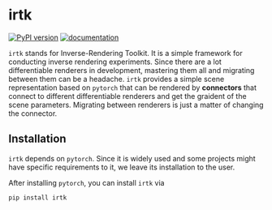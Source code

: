 # irtk
[![PyPI version](https://badge.fury.io/py/irtk.svg)](https://badge.fury.io/py/irtk)
[![documentation](https://github.com/uci-rendering/inv-render-toolkit/actions/workflows/documentation.yml/badge.svg)](https://github.com/uci-rendering/inv-render-toolkit/actions/workflows/documentation.yml)

`irtk` stands for Inverse-Rendering Toolkit. It is a simple framework for conducting inverse rendering experiments. Since there are a lot differentiable renderers in development, mastering them all and migrating between them can be a headache. `irtk` provides a simple scene representation based on `pytorch` that can be rendered by **connectors** that connect to different differentiable renderers and get the graident of the scene parameters. Migrating between renderers is just a matter of changing the connector. 

## Installation
`irtk` depends on `pytorch`. Since it is widely used and some projects might have specific requirements to it, we leave its installation to the user. 

After installing `pytorch`, you can install `irtk` via
```
pip install irtk
```
